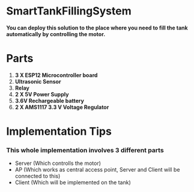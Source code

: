 # SmartTankFillingSystem
**You can deploy this solution to the place where you need to fill the tank automatically by controlling the motor.**

# Parts

1. **3 X ESP12 Microcontroller board**
2. **Ultrasonic Sensor**
3. **Relay**
4. **2 X 5V Power Supply**
5. **3.6V Rechargeable battery**
6. **2 X AMS1117 3.3 V Voltage Regulator**

# Implementation Tips

### This whole implementation involves 3 different parts

* Server (Which controlls the motor)
* AP (Which works as central access point, Server and Client will be connected to this)
* Client (Which will be implemented on the tank)
